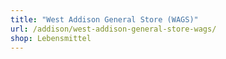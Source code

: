 ```yaml
---
title: "West Addison General Store (WAGS)"
url: /addison/west-addison-general-store-wags/
shop: Lebensmittel
---
```

